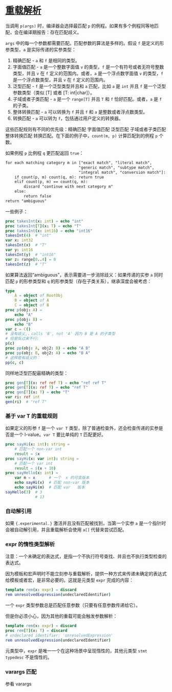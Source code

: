 
# [重载解析](http://nim-lang.org/docs/manual.html#overloading-resolution)

当调用 `p(args)` 时，编译器会选择最匹配 `p` 的例程。如果有多个例程同等地匹配，会在编译期报告：存在匹配歧义。

`args` 中的每一个参数都需要匹配。匹配参数的算法是多样的。假设 `f` 是定义的形参类型，`a` 是实际传递的实参类型：

1. 精确匹配 - `a` 和 `f` 是相同的类型。
2. 字面值匹配 - `a` 是一个整数字面值 `v` 的类型，`f` 是一个有符号或者无符号整数类型，并且 `v` 在 `f` 定义的范围内。或者，`a` 是一个浮点数字面值 `v` 的类型，`f` 是一个浮点数类型，并且 `v` 在 `f` 定义的范围内。
3. 泛型匹配 - `f` 是一个泛型类型并且和 `a` 匹配，比如 `a` 是 `int` 并且 `f` 是一个泛型参数类型（类似 [T] 或者 [T: int|char]）。
4. 子域或者子类匹配 - `a` 是一个  `range[T]` 并且 `T` 和 `f` 恰好匹配。或者，`a` 是 `f` 的子类。
5. 整体转换匹配 - `a` 可以转换为 `f` 并且 `f` 和 `a` 是整数或者浮点数类型。
6. 转换匹配 - `a`    可以转为 `f`，包括通过用户定义的转换器。

这些匹配规则有不同的优先级：精确匹配 字面值匹配 泛型匹配 子域或者子类匹配 整体转换匹配 转换匹配。在下面的例子中，`count(m, p)` 计算匹配到的例程 `p` 个数。

如果例程 `p` 比例程 `q` 更匹配返回 `true`：

~~~~~~~~~~~~~~~~~~~~~~~~~~~~~~~~~~~~~~~~~~~~~~~~~~~~~~~~~~~~md
for each matching category m in ["exact match", "literal match",
                                "generic match", "subtype match",
                                "integral match", "conversion match"]:
    if count(p, m) count(q, m): return true
    elif count(p, m) == count(q, m):
        discard "continue with next category m"
    else:
        return false
return "ambiguous"
~~~~~~~~~~~~~~~~~~~~~~~~~~~~~~~~~~~~~~~~~~~~~~~~~~~~~~~~~~~~



一些例子：

~~~~~~~~~~~~~~~~~~~~~~~~~~~~~~~~~~~~~~~~~~~~~~~~~~~~~~~~~~~~nim
proc takesInt(x: int) = echo "int"
proc takesInt[T](x: T) = echo "T"
proc takesInt(x: int16) = echo "int16"
takesInt(4)  # "int"
var x: int32
takesInt(x)  # "T"
var y: int16
takesInt(y)  # "int16"
var z: range[0..4] = 0
takesInt(z)  # "T"
~~~~~~~~~~~~~~~~~~~~~~~~~~~~~~~~~~~~~~~~~~~~~~~~~~~~~~~~~~~~



如果算法返回“ambiguous”，表示需要进一步消除歧义：如果传递的实参 `a` 同时匹配 `p` 的形参类型和 `q` 的形参类型（存在子类关系），继承深度会被考虑：

~~~~~~~~~~~~~~~~~~~~~~~~~~~~~~~~~~~~~~~~~~~~~~~~~~~~~~~~~~~~nim
type
    A = object of RootObj
    B = object of A
    C = object of B
proc p(obj: A) =
    echo "A"
proc p(obj: B) =
    echo "B"
var c = C()
# 没有歧义,，calls 'B', not 'A' 因为 B 是 A 的子类型
# 但是反过来不行:
p(c)
proc pp(obj: A, obj2: B) = echo "A B"
proc pp(obj: B, obj2: A) = echo "B A"
# 这样是有歧义的：
pp(c, c)
~~~~~~~~~~~~~~~~~~~~~~~~~~~~~~~~~~~~~~~~~~~~~~~~~~~~~~~~~~~~ 



同样地泛型匹配最精确的类型：

~~~~~~~~~~~~~~~~~~~~~~~~~~~~~~~~~~~~~~~~~~~~~~~~~~~~~~~~~~~~nim
proc gen[T](x: ref ref T) = echo "ref ref T"
proc gen[T](x: ref T) = echo "ref T"
proc gen[T](x: T) = echo "T"
var ri: ref int
gen(ri)  # "ref T"
~~~~~~~~~~~~~~~~~~~~~~~~~~~~~~~~~~~~~~~~~~~~~~~~~~~~~~~~~~~~

### 基于 var T 的重载规则

如果定义的形参 `f` 是一个 `var T` 类型，除了普通检查外，还会检查传递的实参是否是一个 l-value。`var T` 要比单纯的 `T` 匹配更好。

~~~~~~~~~~~~~~~~~~~~~~~~~~~~~~~~~~~~~~~~~~~~~~~~~~~~~~~~~~~~nim
proc sayHi(x: int): string =
    # 匹配一个 non-var int
    result = $x
proc sayHi(x: var int): string =
    # 匹配一个 var int
    result = $(x + 10)
proc sayHello(x: int) =
    var m = x      # 一个  x 的可变版本
    echo sayHi(x)  # 匹配 non-var 版本
    echo sayHi(m)  # 匹配 var   版本
sayHello(3)  # 3
             # 13
~~~~~~~~~~~~~~~~~~~~~~~~~~~~~~~~~~~~~~~~~~~~~~~~~~~~~~~~~~~~ 

### 自动解引用

如果 `{.experimental.}` 激活并且没有匹配被找到，当第一个实参 `a` 是一个指针时会被自动解引用，并且重载解析会使用 `a[]` 代替来尝试匹配。

### expr 的惰性类型解析

注意：一个未确定的表达式，是指一个不执行符号查找、并且也不执行类型检查的表达式。

因为模板和宏声明时不能立刻参与重载解析，提供一种方式来传递未确定的表达式给模板或者宏，是非常必要的。这就是元类型 `expr` 完成的内容：

~~~~~~~~~~~~~~~~~~~~~~~~~~~~~~~~~~~~~~~~~~~~~~~~~~~~~~~~~~~~nim
template rem(x: expr) = discard
rem unresolvedExpression(undeclaredIdentifier)
~~~~~~~~~~~~~~~~~~~~~~~~~~~~~~~~~~~~~~~~~~~~~~~~~~~~~~~~~~~~ 

一个 `expr` 类型参数总是匹配任意参数（只要有任意参数传递给它）。

但是你必须小心，因为其他的重载可能会触发参数解析：  

~~~~~~~~~~~~~~~~~~~~~~~~~~~~~~~~~~~~~~~~~~~~~~~~~~~~~~~~~~~~nim
template rem(x: expr) = discard
proc rem[T](x: T) = discard
# undeclared identifier: 'unresolvedExpression'
rem unresolvedExpression(undeclaredIdentifier)
~~~~~~~~~~~~~~~~~~~~~~~~~~~~~~~~~~~~~~~~~~~~~~~~~~~~~~~~~~~~

元类型中，`expr` 是唯一一个在这种场景中呈现惰性的，其他元类型 `stmt` `typedesc` 不是惰性的。

### varargs 匹配

参看 varargs

